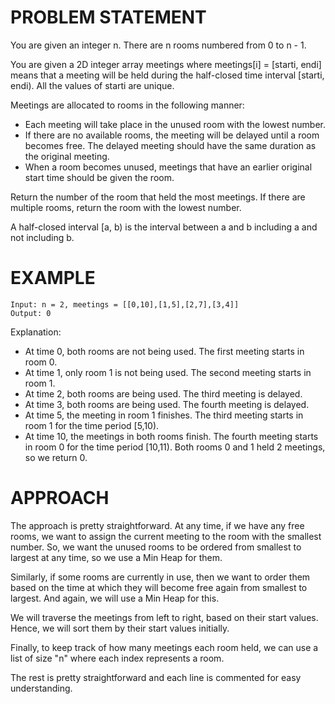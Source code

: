 # PROBLEM STATEMENT

You are given an integer n. There are n rooms numbered from 0 to n - 1.

You are given a 2D integer array meetings where meetings[i] = [starti, endi] means that a meeting will be held during the half-closed time interval [starti, endi). All the values of starti are unique.

Meetings are allocated to rooms in the following manner:

 - Each meeting will take place in the unused room with the lowest number.
 - If there are no available rooms, the meeting will be delayed until a room becomes free. The delayed meeting should have the same duration as the original meeting.
 - When a room becomes unused, meetings that have an earlier original start time should be given the room.

Return the number of the room that held the most meetings. If there are multiple rooms, return the room with the lowest number.

A half-closed interval [a, b) is the interval between a and b including a and not including b.

# EXAMPLE

    Input: n = 2, meetings = [[0,10],[1,5],[2,7],[3,4]]
    Output: 0

Explanation:
- At time 0, both rooms are not being used. The first meeting starts in room 0.
- At time 1, only room 1 is not being used. The second meeting starts in room 1.
- At time 2, both rooms are being used. The third meeting is delayed.
- At time 3, both rooms are being used. The fourth meeting is delayed.
- At time 5, the meeting in room 1 finishes. The third meeting starts in room 1 for the time period [5,10).
- At time 10, the meetings in both rooms finish. The fourth meeting starts in room 0 for the time period [10,11).
Both rooms 0 and 1 held 2 meetings, so we return 0. 

# APPROACH

The approach is pretty straightforward. At any time, if we have any free rooms, we want to assign the current meeting to the room with the smallest number. So, we want the unused rooms to be ordered from smallest to largest at any time, so we use a Min Heap for them.

Similarly, if some rooms are currently in use, then we want to order them based on the time at which they will become free again from smallest to largest. And again, we will use a Min Heap for this.

We will traverse the meetings from left to right, based on their start values. Hence, we will sort them by their start values initially.

Finally, to keep track of how many meetings each room held, we can use a list of size "n" where each index represents a room.

The rest is pretty straightforward and each line is commented for easy understanding.